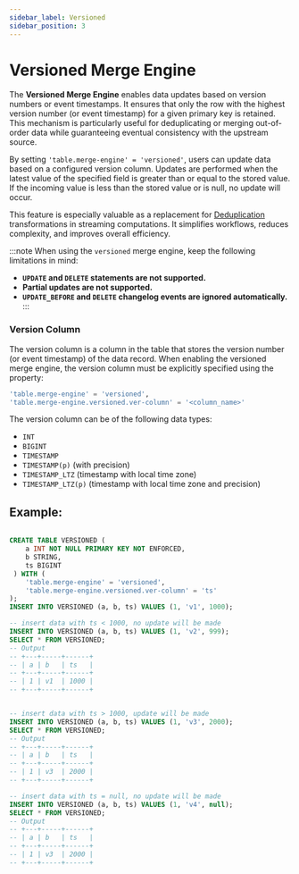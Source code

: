 ```yaml
---
sidebar_label: Versioned
sidebar_position: 3
---
```


# Versioned Merge Engine

The **Versioned Merge Engine** enables data updates based on version numbers or event timestamps. It ensures that only the row with the highest version number (or event timestamp) for a given primary key is retained. This mechanism is particularly useful for deduplicating or merging out-of-order data while guaranteeing eventual consistency with the upstream source.

By setting `'table.merge-engine' = 'versioned'`, users can update data based on a configured version column. Updates are performed when the latest value of the specified field is greater than or equal to the stored value. If the incoming value is less than the stored value or is null, no update will occur.

This feature is especially valuable as a replacement for [Deduplication](https://nightlies.apache.org/flink/flink-docs-release-1.20/docs/dev/table/sql/queries/deduplication/) transformations in streaming computations. It simplifies workflows, reduces complexity, and improves overall efficiency.


:::note
When using the `versioned` merge engine, keep the following limitations in mind:
- **`UPDATE` and `DELETE` statements are not supported.**
- **Partial updates are not supported.**
- **`UPDATE_BEFORE` and `DELETE` changelog events are ignored automatically.**
:::

### Version Column

The version column is a column in the table that stores the version number (or event timestamp) of the data record.
When enabling the versioned merge engine, the version column must be explicitly specified using the property:

```sql
'table.merge-engine' = 'versioned',
'table.merge-engine.versioned.ver-column' = '<column_name>'
```

The version column can be of the following data types:
- `INT`
- `BIGINT`
- `TIMESTAMP`
- `TIMESTAMP(p)` (with precision)
- `TIMESTAMP_LTZ` (timestamp with local time zone)
- `TIMESTAMP_LTZ(p)` (timestamp with local time zone and precision)


## Example:

```sql title="Flink SQL"

CREATE TABLE VERSIONED (
    a INT NOT NULL PRIMARY KEY NOT ENFORCED,
    b STRING, 
    ts BIGINT
 ) WITH (
    'table.merge-engine' = 'versioned',
    'table.merge-engine.versioned.ver-column' = 'ts'
);
INSERT INTO VERSIONED (a, b, ts) VALUES (1, 'v1', 1000);

-- insert data with ts < 1000, no update will be made
INSERT INTO VERSIONED (a, b, ts) VALUES (1, 'v2', 999);
SELECT * FROM VERSIONED;
-- Output
-- +---+-----+------+
-- | a | b   | ts   |
-- +---+-----+------+
-- | 1 | v1  | 1000 |
-- +---+-----+------+


-- insert data with ts > 1000, update will be made
INSERT INTO VERSIONED (a, b, ts) VALUES (1, 'v3', 2000);
SELECT * FROM VERSIONED;
-- Output
-- +---+-----+------+
-- | a | b   | ts   |
-- +---+-----+------+
-- | 1 | v3  | 2000 |
-- +---+-----+------+

-- insert data with ts = null, no update will be made
INSERT INTO VERSIONED (a, b, ts) VALUES (1, 'v4', null);
SELECT * FROM VERSIONED;
-- Output
-- +---+-----+------+
-- | a | b   | ts   |
-- +---+-----+------+
-- | 1 | v3  | 2000 |
-- +---+-----+------+

```

